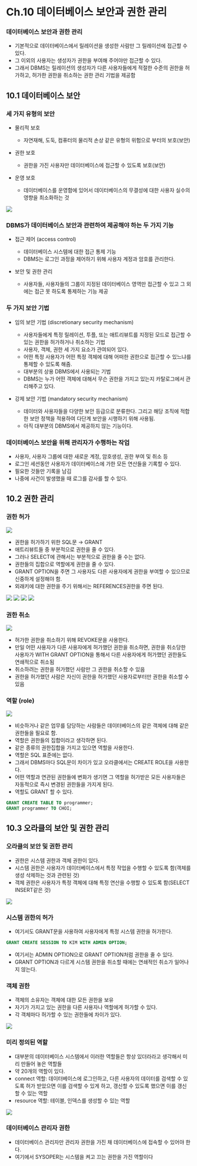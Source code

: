 # Ch.10 데이터베이스 보안과 권한 관리

### 데이터베이스 보안과 권한 관리

- 기본적으로 데이터베이스에서 릴레이션을 생성한 사람만 그 릴레이션에 접근할 수 있다.
- 그 이외의 사용자는 생성자가 권한을 부여해 주어야만 접근할 수 있다.
- 그래서 DBMS는 릴레이션의 생성자가 다른 사용자들에게 적절한 수준의 권한을 허가하고, 허가한 권한을 취소하는 권한 관리 기법을 제공함

## 10.1 데이터베이스 보안

### 세 가지 유형의 보안

- 물리적 보호
    - 자연재해, 도둑, 컴퓨터의 물리적 손상 같은 유형의 위험으로 부터의 보호(보안)

- 권한 보호
    - 권한을 가진 사용자만 데이터베이스에 접근할 수 있도록 보호(보안)

- 운영 보호
    - 데이터베이스를 운영함에 있어서 데이터베이스의 무결성에 대한 사용자 실수의 영향을 최소화하는 것

![](./image/10-1.png)

### DBMS가 데이터베이스 보안과 관련하여 제공해야 하는 두 가지 기능

- 접근 제어 (access control)
    - 데이터베이스 시스템에 대한 접근 통제 기능
    - DBMS는 로그인 과정을 제어하기 위해 사용자 계정과 암호를 관리한다.

- 보안 및 권한 관리
    - 사용자들, 사용자들의 그룹이 지정된 데이터베이스 영역만 접근할 수 있고 그 외에는 접근 못 하도록 통제하는 기능 제공

### 두 가지 보안 기법

- 임의 보안 기법 (discretionary security mechanism)
    - 사용자들에게 특정 릴레이션, 투플, 또는 애트리뷰트를 지정된 모드로 접근할 수 있는 권한을 허가하거나 취소하는 기법
    - 사용자, 객체, 권한 세 가지 요소가 관여되어 있다.
    - 어떤 특정 사용자가 어떤 특정 객체에 대해 어떠한 권한으로 접근할 수 있느냐를 통제할 수 있도록 해줌.
    - 대부분의 상용 DBMS에서 사용되는 기법
    - DBMS는 누가 어떤 객체에 대해서 무슨 권한을 가지고 있는지 카탈로그에서 관리해주고 있다.

- 강제 보안 기법 (mandatory security mechanism)
    - 데이터와 사용자들을 다양한 보안 등급으로 분류한다. 그리고 해당 조직에 적합한 보안 정책을 적용하여 다단계 보안을 시행하기 위해 사용됨.
    - 아직 대부분의 DBMS에서 제공하지 않는 기능이다.

### 데이터베이스 보안을 위해 관리자가 수행하는 작업

- 사용자, 사용자 그룹에 대한 새로운 계정, 암호생성, 권한 부여 및 취소 등
- 로그인 세션동안 사용자가 데이터베이스에 가한 모든 연산들을 기록할 수 있다.
- 필요한 것들만 기록을 남김
- 나중에 사건이 발생했을 때 로그를 감사를 할 수 있다.

## 10.2 권한 관리

### 권한 허가

![](./image/10-2.png)
- 권한을 허가하기 위한 SQL문 → GRANT
- 애트리뷰트들 중 부분적으로 권한을 줄 수 있다.
- 그러나 SELECT에 관해서는 부분적으로 권한을 줄 수는 없다.
- 권한들의 집합으로 역할에게 권한을 줄 수 있다.
- GRANT OPTION을 주면 그 사용자도 다른 사용자에게 권한을 부여할 수 있으므로 신중하게 설정해야 함.
- 외래키에 대한 권한을 주기 위해서는 REFERENCES권한을 주면 된다.

![](./image/10-3.png)
![](./image/10-4.png)
![](./image/10-5.png)
![](./image/10-6.png)

### 권한 취소

![](./image/10-7.png)
- 허가한 권한을 취소하기 위해 REVOKE문을 사용한다.
- 만일 어떤 사용자가 다른 사용자에게 허가했던 권한을 취소하면, 권한을 취소당한 사용자가 WITH GRANT OPTION을 통해서 다른 사용자에게 허가했던 권한들도 연쇄적으로 취소됨
- 취소하려는 권한을 허가했던 사람만 그 권한을 취소할 수 있음
- 권한을 허가했던 사람은 자신이 권한을 허가했던 사용자로부터만 권한을 취소할 수 있음

### 역할 (role)

![](./image/10-8.png)
- 비슷하거나 같은 업무를 담당하는 사람들은 데이터베이스의 같은 객체에 대해 같은 권한들을 필요로 함.
- 역할은 권한들의 집합이라고 생각하면 된다.
- 같은 종류의 권한집합을 가지고 있으면 역할을 사용한다.
- 역할은 SQL 표준에는 없다.
- 그래서 DBMS마다 SQL문이 차이가 있고 오라클에서는 CREATE ROLE을 사용한다.
- 어떤 역할과 연관된 권한들에 변화가 생기면 그 역할을 허가받은 모든 사용자들은 자동적으로 즉시 변경된 권한들을 가지게 된다.
- 역할도 GRANT 할 수 있다.
```SQL
GRANT CREATE TABLE TO programmer;
GRANT programmer TO CHOI;
```

## 10.3 오라클의 보안 및 권한 관리

### 오라클의 보안 및 권한 관리

- 권한은 시스템 권한과 객체 권한이 있다.
- 시스템 권한은 사용자가 데이터베이스에서 특정 작업을 수행할 수 있도록 함(객체를 생성 삭제하는 것과 관련된 것)
- 객체 권한은 사용자가 특정 객체에 대해 특정 연산을 수행할 수 있도록 함(SELECT INSERT같은 것)

![](./image/10-9.png)

### 시스템 권한의 허가

- 여기서도 GRANT문을 사용하여 사용자에게 특정 시스템 권한을 허가한다.
```SQL
GRANT CREATE SESSION TO KIM WITH ADMIN OPTION;
```
- 여기서는 ADMIN OPTION으로 GRANT OPTION처럼 권한을 줄 수 있다.
- GRANT OPTION과 다르게 시스템 권한을 취소할 때에는 연쇄적인 취소가 일어나지 않는다.

### 객체 권한

- 객체의 소유자는 객체에 대한 모든 권한을 보유
- 자기가 가지고 있는 권한을 다른 사용자나 역할에게 허가할 수 있다.
- 각 객체마다 허가할 수 있는 권한들에 차이가 있다.

![](./image/10-10.png)

### 미리 정의된 역할

- 대부분의 데이터베이스 시스템에서 이러한 역할들은 항상 있더라라고 생각해서 미리 만들어 놓은 역할들
- 약 20개의 역할이 있다.
- connect 역할: 데이터베이스에 로그인하고, 다른 사용자의 데이터를 검색할 수 있도록 허가 받았으면 이를 검색할 수 있게 하고, 갱신할 수 있도록 했으면 이를 갱신할 수 있는 역할
- resource 역할: 테이블, 인덱스를 생성할 수 있는 역할

![](./image/10-11.png)

### 데이터베이스 관리자 권한

- 데이터베이스 관리자만 관리자 권한을 가진 채 데이터베이스에 접속할 수 있어야 한다.
- 여기에서 SYSOPER는 시스템을 켜고 끄는 권한을 가진 역할이다

